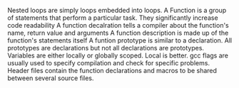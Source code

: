 Nested loops are simply loops embedded into loops.
A Function is a group of statements that perform a particular task. They significantly increase code readability
A function decalration tells a compiler about the function's name, return value and arguments
A function description is made up of the function's statements itself
A funtion prototype is similar to a declaration. All prototypes are declarations but not all declarations are prototypes.
Variables are either locally or globally scoped. Local is better.
gcc flags are usually used to specify compilation and check for specific problems.
Header files contain the function declarations and macros to be shared between several source files.

